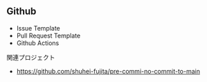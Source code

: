 ## Github

- Issue Template
- Pull Request Template
- Github Actions

関連プロジェクト
- https://github.com/shuhei-fujita/pre-commi-no-commit-to-main
